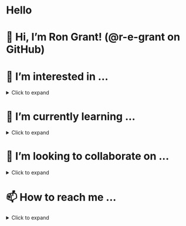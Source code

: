 # Hello

# 👋 Hi, I’m Ron Grant! (@r-e-grant on GitHub)

# 👀 I’m interested in ...
<details>
  <summary>Click to expand</summary>
  
  ## Heading
  1. A numbered
  2. list
     * With some
     * Sub bullets
</details>

# 🌱 I’m currently learning ...
<details>
  <summary>Click to expand</summary>
  
  ## Heading
  1. A numbered
  2. list
     * With some
     * Sub bullets
</details>

# 💞️ I’m looking to collaborate on ...

<details>
  <summary>Click to expand</summary>
  
  ## Heading
  1. A numbered
  2. list
     * With some
     * Sub bullets
</details>

# 📫 How to reach me ...

<details>
  <summary>Click to expand</summary>
  
  ## Email
  ron.grant@parrotthoughts.org

</details>

<!---
r-e-grant/r-e-grant is a ✨ special ✨ repository because its `README.md` (this file) appears on your GitHub profile.
You can click the Preview link to take a look at your changes.
--->
